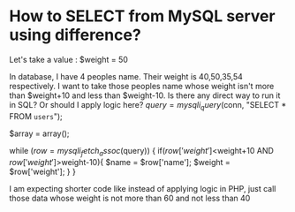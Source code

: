 
# How to SELECT from MySQL server using difference?

Let's take a value :
$weight = 50

In database, I have 4 peoples name. Their weight is 40,50,35,54 respectively. I want to take those peoples name whose weight isn't more than $weight+10 and less than $weight-10. Is there any direct way to run it in SQL? Or should I apply logic here?
$query = mysqli_query($conn, "SELECT * FROM `users`");

$array = array();

while ($row = mysqli_fetch_assoc($query)) {
       if($row['weight']<$weight+10 AND $row['weight']>$weight-10){
           $name = $row['name'];
           $weight = $row['weight'];
       }
}

I am expecting shorter code like instead of applying logic in PHP, just call those data whose weight is not more than 60 and not less than 40

        